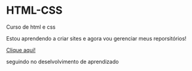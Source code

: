 # HTML-CSS
 Curso de html e css

 Estou aprendendo a criar sites e agora vou gerenciar meus reporsitórios!

<a href="https://erickhq.github.io/HTML-CSS/exercícios/ex026/mq005"> Clique aqui! </a>

seguindo no deselvolvimento de aprendizado
